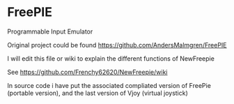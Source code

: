 FreePIE
=======

Programmable Input Emulator
 
Original project could be found https://github.com/AndersMalmgren/FreePIE

I will edit this file or wiki to explain the different functions of NewFreepie

See https://github.com/Frenchy62620/NewFreepie/wiki

In source code i have put the associated compliated version of FreePie (portable version), and the last version of Vjoy (virtual joystick)
